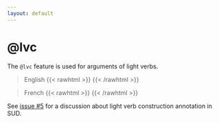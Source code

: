 ```yaml
---
layout: default
---
```


# **@lvc**

The `@lvc` feature is used for arguments of light verbs.

> English
{{< rawhtml >}}
    <reactive-dep-tree
      interactive="true"
      shown-metas="text_en"
      shown-features="UPOS,LEMMA,FEATS.Tense,FEATS.VerbForm,FEATS.Number,FEATS.Person,MISC.Gloss"
      hidden-features="XPOS"
      conll="
      1	take	take	VERB	_	_	0	root	_	_
      2	part	part	NOUN	_	_	1	comp:obj@lvc	_	_
      3	in	in	ADP	_	_	1	comp:obl	_	_
      4	the	the	DET	_	_	5	det	_	_
      5	discussion	discussion	NOUN	_	_	3	comp:obj	_	_
      "
    ></reactive-dep-tree>
{{< /rawhtml >}}

> French
{{< rawhtml >}}
    <reactive-dep-tree
      interactive="true"
      shown-metas="text_en"
      shown-features="UPOS,LEMMA,FEATS.Tense,FEATS.VerbForm,FEATS.Number,FEATS.Person,MISC.Gloss"
      hidden-features="XPOS"
      conll="
      # text_en = He's afraid of the spider
      1	il	il	PRON	_	Gender=Masc|Number=Sing|Person=3|PronType=Prs	2	subj	_	Gloss=he
      2	a	avoir	VERB	_	Mood=Ind|Number=Sing|Person=3|Tense=Pres|VerbForm=Fin	0	root	_	Gloss=have
      3	peur	peur	NOUN	_	Gender=Fem|Number=Sing	2	comp:obj@lvc	_	Gloss=fear
      4	de	de	ADP	_	_	3	comp:obl	_	Gloss=of
      5	l'	le	DET	_	Definite=Def|Number=Sing|Person=3|PronType=Art	6	det	_	Gloss=the
      6	araignée	araignée	PROPN	_	_	4	comp:obj	_	Gloss=spider
      "
    ></reactive-dep-tree>
{{< /rawhtml >}}

See [issue #5](https://github.com/surfacesyntacticud/guidelines/issues/5) for a discussion about light verb construction annotation in SUD.